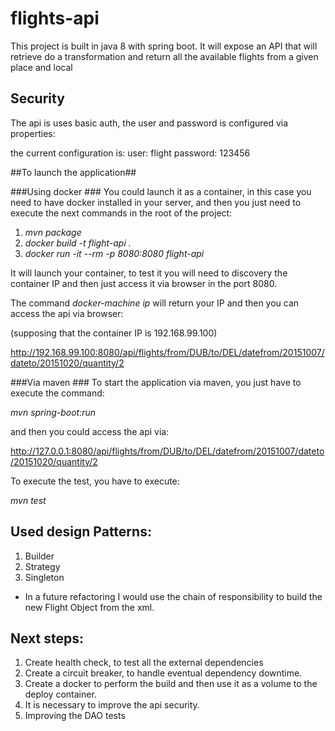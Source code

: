 # flights-api
This project is built in java 8 with spring boot. It will expose an API that will retrieve do a transformation and return all the available flights from a given place and local 

## Security

The api is uses basic auth, the user and password is configured via properties:

the current configuration is:
user: flight 
password: 123456

##To launch the application##

###Using docker ###
You could launch it as a container, in this case you need to have docker installed in your server, 
and then you just need to execute the next commands in the root of the project:

1. *mvn package*
2. *docker build -t flight-api .*
3. *docker run -it --rm -p 8080:8080 flight-api*

It will launch your container, to test it  you will need to discovery the container IP and then just access it via browser in the port 8080.

The command *docker-machine ip* will return your IP and then you can access the api via browser:

(supposing that the container IP is 192.168.99.100)

http://192.168.99.100:8080/api/flights/from/DUB/to/DEL/datefrom/20151007/dateto/20151020/quantity/2


###Via maven ###
To start the application via maven, you just have to execute the command: 

*mvn spring-boot:run*

and then you could access the api via: 

http://127.0.0.1:8080/api/flights/from/DUB/to/DEL/datefrom/20151007/dateto/20151020/quantity/2

To execute the test, you have to execute: 

*mvn test*

## Used design Patterns: ##
1. Builder
2. Strategy
3. Singleton
- In a future refactoring I would use the chain of responsibility to build the new Flight Object from the xml.

## Next steps:
1. Create health check, to test all the external dependencies
2. Create a circuit breaker, to handle eventual dependency downtime.
3. Create a docker to perform the build and then use it as a volume to the deploy container.
4. It is necessary to improve the api security.
5. Improving the DAO tests




